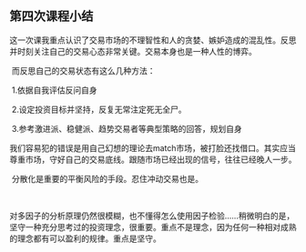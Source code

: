## 第四次课程小结

​	这一次课我重点认识了交易市场的不理智性和人的贪婪、嫉妒造成的混乱性。反思并时刻关注自己的交易心态非常关键。交易本身也是一种人性的博弈。

​	而反思自己的交易状态有这么几种方法：

​	1.依据自我评估反问自身

​	2.设定投资目标并坚持，反复无常注定死无全尸。

​	3.参考激进派、稳健派、趋势交易者等典型策略的回答，规划自身

​	我们容易犯的错误是用自己幻想的理论去match市场，被打脸还找借口。其实应当尊重市场，守好自己的交易底线。跟随市场已经出现的信号，往往已经晚人一步。

​	分散化是重要的平衡风险的手段。忍住冲动交易也是。

​	

​	对多因子的分析原理仍然很模糊，也不懂得怎么使用因子检验……稍微明白的是，坚守一种充分思考过的投资理念，很重要。重点不是理念，因为任何一种相对成熟的理念都有可以盈利的规律。重点是坚守。

​	

​	